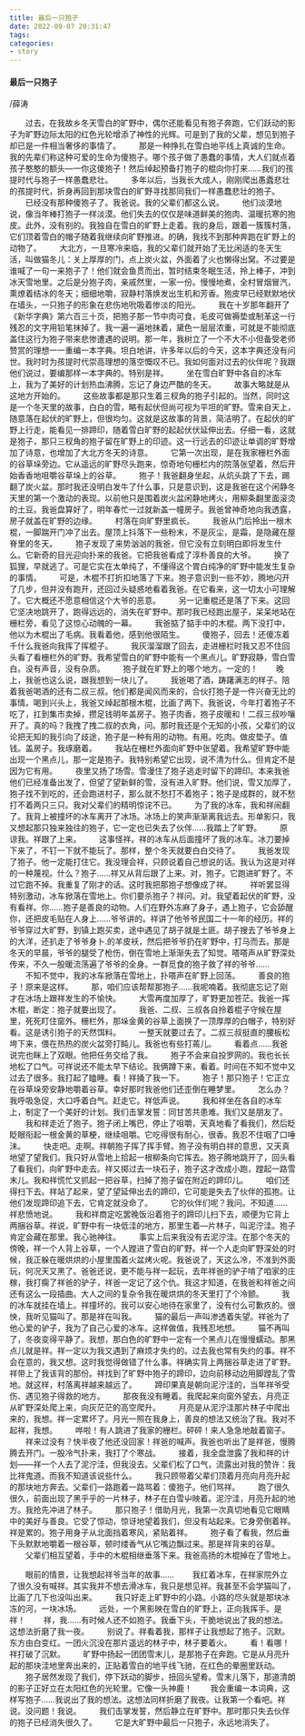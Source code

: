 ```yaml
---
title: 最后一只狍子
date: 2022-09-07 20:31:47
tags:
categories: 
- story
---
```


#### 最后一只狍子

/薛涛



　　过去，在我故乡冬天雪白的旷野中，偶尔还能看见有狍子奔跑，它们跃动的影子为旷野边际太阳的红色光轮增添了神性的光辉。可是到了我的父辈，想见到狍子却已是一件相当奢侈的事情了。<!--more-->
　　那是一种挣扎在雪白地平线上真诚的生命。我的先辈们称这种可爱的生命为傻狍子。哪个孩子做了愚蠢的事情，大人们就点着孩子憨憨的额头—一你这傻狍子！然后绰起预备打狍子的棍向你打来……我们的孩提时代与狍子一样愚蠢悲壮。
　　多年以后，当我长大成人，刚刚爬出愚蠹悲壮的孩提时代，折身再回到那块雪白的旷野寻找那同我们一样愚蠢悲壮的狍子。
　　已经没有那种傻狍子了。我爸说。我的父辈们都这么说。
　　他们淡漠地说，像当年棒打狍子一样淡漠。他们失去的仅仅是味道鲜美的狍肉、温暖抗寒的狍皮。此外，没有别的。我独自在雪白的旷野上走着。我的身后，跟着一簇簇村落，它们顶着雪白的帽子随着我继续向旷野推进。的确，我找不到那种奔跑在旷野上的动物了。
　　大北方，一旦寒冷来临，我的父辈们就开始了无比闲适的冬天生活，叫做猫冬儿：关上厚厚的门，点上炭火盆，外面着了火也懒得出窝。不过要是谁喊了一句一来狍子了！他们就会鱼贯而出，暂时结束冬眠生活，拎上棒子，冲到冰天雪地里。之后是分狍子肉，亲戚然里，一家一份。慢慢地煮，全村冒烟冒汽，熏燎着结冰的冬天；细细地嚼，寂静村落焕发出生机和芳香。狍皮早已经默默地伏在墙头，一只狍子的形象在悲伤地吮吸着惨淡的阳光。
　　我在十岁那年翻开了《新华字典》第六百三十页，把狍子那一节中肉可食，毛皮可做褥垫或制革这一行残忍的文字用铅笔抹掉了。我一遍一遍地抹着，黛色一层层浓重，可就是不能彻底盖住这行为狍子带来悲惨遭遇的说明。那一年，我树立了一个不大不小但备受老师赞赏的理想一一重编一本字典。坦白地讲，许多年以后的今天，这本字典还没有问世。我时时为孩提时代崇高理想的落空慨叹不已。我如何面对过去的伙伴呢？我跟他们说过，要编那样一本字典的。特别是祥。
　　坐在雪白旷野中各自的冰车上，我为了美好的计划热血沸腾，忘记了身边严酷的冬天。
　　故事大略就是从这地方开始的。
　　这些故事都是那只生着三杈角的狍子引起的。当然，同时这是一个冬天里的故事，白白的雪，略有起伏但尚可视为平坦的旷野。雪来自天上，随意落在起伏的旷野上，但很均匀。这就是这故事的背景，简洁明了。在起伏的旷野上行走，能看见一排蹄印，随着雪白旷野的起起伏伏延伸出去。仔细一看，这就是狍子，那只三杈角的狍子留在旷野上的印迹。这一行远去的印迹让单调的旷野增加了诗意，也增加了大北方冬天的诗意。
　　它第一次出现，是在我家栅栏外面的谷草垛旁边。它从遥远的旷野尽头跑来，惊奇地句栅栏内的院落张望着，然后开始香香地咀嚼谷草垛上的谷草。
　　狍子！我爸翻身坐起，从炕头跳了下去，踢翻了炭火盆。那时我还没明白发牛了什么事，只是意识到，这是我爸在这个闲静冬天里的第一个激动的表现。以前他只是围着炭火盆闲静地烤火，用柳条翻里面滚烫的土豆。我爸盘算好了，明年春忙一过就新盖一幢房子。我爸曾神奇地向我透露，房子就盖在旷野的边缘。
　　村落在向旷野里疯长。
　　我爸从门后拎出一根木棍，一脚踹开门冲了出去。屋顶上抖落下一些粉末，不是灰尘，是霜，是隐藏在屋脊里的冬天。
　　狍子发现了来势汹汹的我爸，但它没有立刻明白即将发生什么。它新奇的目光迎向扑来的我爸。它把我爸看成了淳朴善良的大爷。
　　换了狐狸，早就逃了。可是它实在太单纯了，不懂得这个胃白纯净的旷野中能发生复杂的事情。
　　可是，木棍不打折扣地落了下来。狍子意识到一些不妙，腾地闪开了几步，但并没有跑开，还回过头疑惑地看着我爸。在它看来，这一切太小可理解了。它大概还不愿意相信这个大爷的恶意。
　　另一记重棍还是落了下来。这回它坚决地跳开了，跑得远远的，消失在旷野中。那时我已经跑出屋子，呆呆地站在栅栏旁，看见了这惊心动魄的一幕。
　　我爸掂了掂手中的木棍。两下没打中，他以为木棍出了毛病。我看着他，感到他很陌生。
　　傻狍子，回去！还傻冻着千什么我爸向我挥了挥棍子。
　　我灰溜溜跟了回去，走进栅栏时我又忍不住回头看了看栅栏外的旷野。我希望雪白的旷野中能有一个黑点儿。旷野寂静，雪白雪白。没有声音，没有杂质。
　　狍子就在旷野上的哪个地方。一定的！
　　晚上，我爸也这么说，跟我想到一块儿了。
　　我爸喝了酒，踌躇满志的样子。陪着我爸喝酒的还有二叔三叔。他们都是闻风而来的，合伙打狍子是一件兴奋无比的事情。喝到兴头上，我爸又绰起那根木棍，比画了两下。我爸说，今年打着狍子不吃了，扛到集市卖掉，攒足钱明年盖房子。狍子肉香，狍子皮暖和！二叔三叔吵嚷开了。真的吗？我拽了拽二叔的衣角，问。那时我还是个无知的小孩，父辈们的议论把无知的我引向了歧途，狍子是一种有用的动物。有用。吃肉。做皮垫子。值钱。盖房子。我琢磨着。
　　我站在栅栏外面向旷野中张望着。我希望旷野中能出现一个黑点儿，那一定是狍子。我特别希望它出现，说不清为什么。但肯定不是因为它有用。
　　夜里又扬了场雪。雪漫住了狍子逃走时留下的蹄印。本来我爸他们已经准备出发了，但望了望新鲜的雪，没有进入旷野。他们说，雪又加厚了，狍子找不到吃的，还会跑进村子，那么就不愁打不着狍子；狍子是成群的，就不愁打不着两只三只。我对父辈们的精明惊诧不已。
　　为了我的冰车，我和祥闹翻了。我背上被撞坏的冰车离开了冰场。冰场上的笑声渐渐离我远去。形单影只，我又想起那只独来独往的狍子，它一定也已失去了伙伴……我踏上了旷野。
　　原谅我。祥跟了上来。
　　这事怪祥。祥的冰车从后面撞坏了我的冰车。冰刀要掉下来了，不钉一下就不能玩了。那样，整个冬天就要白白交待了。
　　我爸发现了狍子。他一定能打住它。我没理会祥，只顾说着自己想说的话。我认为这是对祥的一种蔑视。什么？狍子……祥又从背后跟了上来。对，狍子。它跑进旷野了。不过它跑不掉。我重复了刚才的话。这时我把那狍子想像成了祥。
　　祥听罢显得特别激动，冰车掀落在雪地上。你们要杀狍子？祥问。对。我望着起伏的旷野，没有看祥。你……狍子是善良的动物。人们在野外冻麻了身子，遇上狍子，它会舔醒你，还把皮毛贴在人身上……爷爷讲的。祥讲了他爷爷民国二十一年的经历。祥的爷爷穿过大旷野，到镇上跑买卖，途中遇见了胡子就是土匪。胡子搜去了爷爷身上的大洋，还扒走了爷爷身卜.的羊皮袄，然后把爷爷扔在旷野中，打马而去。那是冬天的早晨，爷爷的腿受了枪伤，倒在雪地上渐渐失去了知觉。嗒嗒声从旷野深处传来，不久一股暖流荡遍了爷爷的全身。一群觅食的狍子救了祥的爷爷……
　　不知不觉中，我的冰车掀落在雪地上，扑嗒声在旷野上回荡。
　　善良的狍子！原来是这样。
　　那，咱们应该帮帮那狍子……我呢喃着。我彻底忘记了刚才在冰场上跟祥发生的不愉快。
　　大雪再度加厚了，旷野更加苍茫。我爸一挥木棍，断定：狍子就要出现了。
　　我爸、二叔、三叔各自拎着棍子守候在屋里，死死盯住窗外。栅栏外，那垛金黄的谷草上面换了一顶厚厚的白帽子，特别好看。这是诱引狍子的天然饵料。
　　一整天就要过去了。二叔三叔挺直的腰板松垮下来，偎在热热的炭火盆旁打盹儿。我爸也有些打蔫儿。
　　看着点……我爸说完也眯上了双眼。他把任务交给了我。
　　狍子不会来自投罗网的。我也长长地松了口气。可祥说还不能太早下结论。我俩蹲下来，看着。时间在不知不觉中又过去了很多。我打起了瞌睡。看！祥捅了我一下。
　　狍子！那只狍子！它正立在谷草垛旁安静地嚼着谷草。幸好那时我爸他们还歪倒在睡梦里。
　　怎么办？我呼吸急促，大口呼着白气。赶走它。祥低声说。
　　我和祥坐在各自的冰车上，制定了一个美好的计划。我们击掌发誓：同甘苦共患难。我们又是朋友了。
　　我和祥走近了狍子。狍子闭上嘴巴，停止了咀嚼，天真地看了看我们，然后眨眨眼衔起一根金黄的草梗，继续咀嚼。它吃得很有耐心，很香。我忍不住咽了口唾沬。
　　快走吧。走啊。祥朝狍子挥了挥手臂。狍子没有明白祥的意思，又天真地望了望我们。我只好从雪地上拾起一根柳条向它挥去。狍子腾地跳开了，回头看了看我们，向旷野中走去。祥又掷过去一块石子，狍子这才改成小跑，蹚起一路雪末儿。我和祥慌忙又抓起一把谷草，扫掉了狍子留在附近的蹄印儿。
　　咱们还得扫下去。祥站了起来，望了望延伸出去的蹄印，它可能是失去了伙伴的孤狍。让他们发现蹄印追下去，它肯定就没命了。
　　它的伙伴们呢？我问。不知道……祥悲愤地说。
　　我和祥商定吃罢晚饭沿着狍子的蹄印儿扫下去，顺便为它背上两捆谷草。祥说，旷野中有一块低洼的地方，那里生着—片林子，叫泥泞洼。狍子肯定会藏在那里。我心驰神往。
　　事实上后来我没有去泥泞洼。在那个冬天的傍晚，祥一个人背上谷草，一个人蹚进了雪白的旷野。祥一个人走向旷野深处的时候，我正躲在暖烘烘的小屋里围着火盆烤火呢。我爸说了，天这么冷，不准到外面玩，何况天又黑了。爸爸还说，更不能与祥一起玩，去年祥爸的驴子啃了咱家的庄稼，我打瘸了祥爸的驴子，祥爸一定记了这个仇。我这才知道，在我爸和祥爸之间还有这么一段插曲。大人之间的复杂令我在暖烘烘的冬天里打了个冷颤。
　　我的冰车就挂在墙上。祥撞坏的。我可以安心地待在家里了，没有付么可歉疚的。很怏，我听见猫叫了。那是祥在叫我。
　　猫的最后一声叫渗透着失望。祥爸为了他心爱的驴子，我为了自己心爱的冰车。这样做值，我残忍地想。
　　猫不再叫了，冬夜变得平静了。我想，那白色的旷野中一定有一个黑点儿在慢慢蠕动。那黑点儿就是祥。祥一定以为我又遇到了麻烦才失约的。过去我也常有失约的事。祥不会在意的，我又想。这时我觉得做错了什么事。祥确实背上两捆谷草走进了旷野。祥带上了我该背的那份。祥找到了旷野中狍子的蹄印，边向前移动边用脚蹚乱了雪地。就这样，村落离祥越来越远了。
　　蹄印果真是朝向泥泞洼的，当年祥爷受伤、遇见狍子得救的地方。
　　那夜我没有睡着。我爬起来向窗外望去，月亮正从旷野深处爬上来，向灰茫茫的高空爬升。
　　月亮是从泥泞洼那片林子中爬出来的，我想。祥一定累坏了。月光一照在我身上，善良的想法又统治了我。我对不起祥，我想。
　　哗啦！有人跳进了我家的栅栏。砰砰！来人急急地敲着窗子。
　　祥来过没有？快半夜了他还没回家！祥爸的喊声。我爸也听出了是祥爸，慢腾腾去开门。一股冷气扑来，我打了个寒战。
　　接着，我全盘泄露了我和祥的计划——祥一个人去了泥泞洼，但我没去。父辈们松了口气，流露出对我的赞许：我比祥鬼道。而我不知道该说些什么。
　　我只顾带着父辈们顶着月亮向月亮升起的那块地方奔去。父辈们一路跑着一路骂着：傻狍子。他们骂祥。
　　跑了很久很久，前面出现了黑乎乎的一片林子，林子在白雪屮映着。泥泞洼，月亮升起的地方。我抢先冲进了林子。
　　那只狍子！借助月光，我第一次真切地看见它眼睛中的美好与善良。它受了惊动，惊讶地望着我们，但没有站起来。它身旁倒着祥。祥是累的。狍子用身子从北面挡着寒风，紧贴着祥。
　　狍子看了看我，然后垂下头默默地嚼着一根谷草，顿时缕香气从它嘴边飘过来。那是祥背来的谷草。
　　父辈们相互望着，手中的木棍相继垂落下来。我爸高扬的木棍掉在了雪地上。

　　眼前的情景，让我想起祥爷当年的故事……
　　我扛着冰车，在祥家院外立了很久没有喊祥。其实我并不想去滑冰车，我只是想见祥。我甚至不会学猫叫了，比画了几下也没叫出来。
　　我只好走上旷野中的小路。小路的尽头就是那块冰冻的河，一块冰场。
　　远处，一个黑影映在雪白的旷野上，正向我挥手。是祥！
　　祥，我……有时候人还不如狍子。我垂下头，干脆地说出了我的想法。这想法折磨了我一夜。
　　别说了。祥看着我，那样子让我想起了狍子。沉默。东方由白变红。一团火沉没在那片遥远的林子中，林子要着火。
　　看！看哪！祥打破了沉默。
　　旷野中扬起一团团雪末儿，是那狍子在奔跑。它是从月亮升起的那块洼地里奔出来的，正贴着雪白的地平线飞驰，在红色的晕圈里跃动。
　　狍子居然发现了我们，停下跃动的脚步，扭回头望肴。雪末儿落下，那道清朗的影子正好立在太阳红色的光轮里。它像一头神鹿！
　　我会重编一本词典，这样写狍子……我说出了我的想法。这想法同样折磨了我夜。让我第一个看吧。祥说。没问题！我说。
　　我们击掌发誓，然后静立在旷野中。那时那只失去伙伴的狍子已经消失很久了。
　　它是大旷野中最后一只狍子，永远地消失了。

